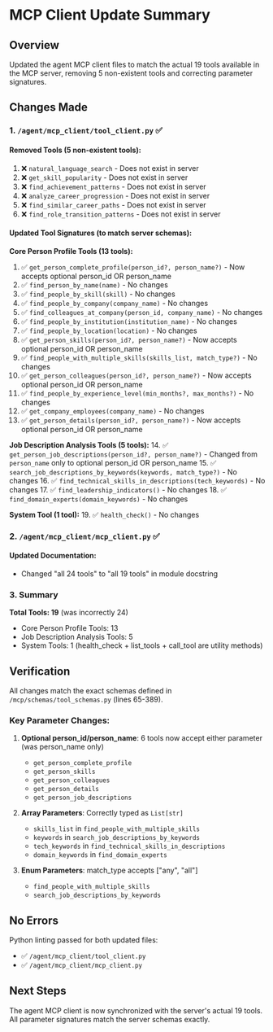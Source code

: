 # MCP Client Update Summary

## Overview
Updated the agent MCP client files to match the actual 19 tools available in the MCP server, removing 5 non-existent tools and correcting parameter signatures.

## Changes Made

### 1. `/agent/mcp_client/tool_client.py` ✅

#### Removed Tools (5 non-existent tools):
1. ❌ `natural_language_search` - Does not exist in server
2. ❌ `get_skill_popularity` - Does not exist in server
3. ❌ `find_achievement_patterns` - Does not exist in server
4. ❌ `analyze_career_progression` - Does not exist in server
5. ❌ `find_similar_career_paths` - Does not exist in server
6. ❌ `find_role_transition_patterns` - Does not exist in server

#### Updated Tool Signatures (to match server schemas):

**Core Person Profile Tools (13 tools):**
1. ✅ `get_person_complete_profile(person_id?, person_name?)` - Now accepts optional person_id OR person_name
2. ✅ `find_person_by_name(name)` - No changes
3. ✅ `find_people_by_skill(skill)` - No changes
4. ✅ `find_people_by_company(company_name)` - No changes
5. ✅ `find_colleagues_at_company(person_id, company_name)` - No changes
6. ✅ `find_people_by_institution(institution_name)` - No changes
7. ✅ `find_people_by_location(location)` - No changes
8. ✅ `get_person_skills(person_id?, person_name?)` - Now accepts optional person_id OR person_name
9. ✅ `find_people_with_multiple_skills(skills_list, match_type?)` - No changes
10. ✅ `get_person_colleagues(person_id?, person_name?)` - Now accepts optional person_id OR person_name
11. ✅ `find_people_by_experience_level(min_months?, max_months?)` - No changes
12. ✅ `get_company_employees(company_name)` - No changes
13. ✅ `get_person_details(person_id?, person_name?)` - Now accepts optional person_id OR person_name

**Job Description Analysis Tools (5 tools):**
14. ✅ `get_person_job_descriptions(person_id?, person_name?)` - Changed from `person_name` only to optional person_id OR person_name
15. ✅ `search_job_descriptions_by_keywords(keywords, match_type?)` - No changes
16. ✅ `find_technical_skills_in_descriptions(tech_keywords)` - No changes
17. ✅ `find_leadership_indicators()` - No changes
18. ✅ `find_domain_experts(domain_keywords)` - No changes

**System Tool (1 tool):**
19. ✅ `health_check()` - No changes

### 2. `/agent/mcp_client/mcp_client.py` ✅

#### Updated Documentation:
- Changed "all 24 tools" to "all 19 tools" in module docstring

### 3. Summary

**Total Tools: 19** (was incorrectly 24)
- Core Person Profile Tools: 13
- Job Description Analysis Tools: 5
- System Tools: 1 (health_check + list_tools + call_tool are utility methods)

## Verification

All changes match the exact schemas defined in `/mcp/schemas/tool_schemas.py` (lines 65-389).

### Key Parameter Changes:
1. **Optional person_id/person_name**: 6 tools now accept either parameter (was person_name only)
   - `get_person_complete_profile`
   - `get_person_skills`
   - `get_person_colleagues`
   - `get_person_details`
   - `get_person_job_descriptions`

2. **Array Parameters**: Correctly typed as `List[str]`
   - `skills_list` in `find_people_with_multiple_skills`
   - `keywords` in `search_job_descriptions_by_keywords`
   - `tech_keywords` in `find_technical_skills_in_descriptions`
   - `domain_keywords` in `find_domain_experts`

3. **Enum Parameters**: match_type accepts ["any", "all"]
   - `find_people_with_multiple_skills`
   - `search_job_descriptions_by_keywords`

## No Errors

Python linting passed for both updated files:
- ✅ `/agent/mcp_client/tool_client.py`
- ✅ `/agent/mcp_client/mcp_client.py`

## Next Steps

The agent MCP client is now synchronized with the server's actual 19 tools. All parameter signatures match the server schemas exactly.
